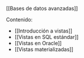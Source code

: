 [[Bases de datos avanzadas]]

Contenido:
+ [[Introducción a vistas]]
+ [[Vistas en SQL estándar]]
+ [[Vistas en Oracle]]
+ [[Vistas materializadas]]